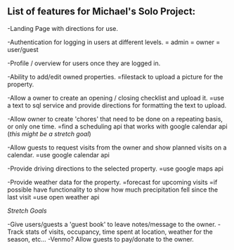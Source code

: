 

List of features for Michael's Solo Project:
------------------------------------------------------------------
-Landing Page with directions for use.

-Authentication for logging in users at different levels.
    = admin
    = owner
    = user/guest

-Profile / overview for users once they are logged in.

-Ability to add/edit owned properties.
    =filestack to upload a picture for the property.

-Allow a owner to create an opening / closing checklist and upload it.
    =use a text to sql service and provide directions for formatting the text to upload.

-Allow owner to create 'chores' that need to be done on a repeating basis, or only one time.
    =find a scheduling api that works with google calendar api
    (*this might be a stretch goal*)

-Allow guests to request visits from the owner and show planned visits on a calendar.
    =use google calendar api

-Provide driving directions to the selected property.
    =use google maps api

-Provide weather data for the property.
    =forecast for upcoming visits
    =if possible have functionality to show how much precipitation fell since the last visit
    =use open weather api

*Stretch Goals*

-Give users/guests a 'guest book' to leave notes/message to the owner.
-Track stats of visits, occupancy, time spent at location, weather for the season,  etc...
-Venmo? Allow guests to pay/donate to the owner.
